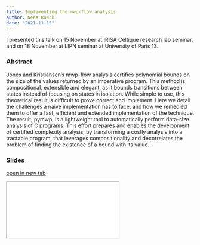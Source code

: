 ```yaml
---
title: Implementing the mwp-flow analysis
author: Neea Rusch
date: "2021-11-15"
---
```


I presented this talk on 15 November at IRISA Celtique research lab seminar, and on 18 November at LIPN seminar at University of Paris 13.

### Abstract

Jones and Kristiansen’s mwp-flow analysis certifies polynomial bounds on the size of the values returned by an imperative program. This method is compositional, extensible and elegant, as it bounds transitions between states instead of focusing on states in isolation. While simple to use, this theoretical result is difficult to prove correct and implement. Here we detail the challenges a naive implementation has to face, and how we remedied them to offer a fast, efficient and extended implementation of the technique. The result, pymwp, is a lightweight tool to automatically perform data-size analysis of C programs. This effort prepares and enables the development of certified complexity analysis, by transforming a costly analysis into a tractable program, that leverages compositionality and decorrelates the problem of finding the existence of a bound with its value.

### Slides  

<a href="../11152021.pdf" target="_blank">open in new tab</a>

<div class="slides"><iframe src="../11152021.pdf#zoom=100"></iframe></div>
